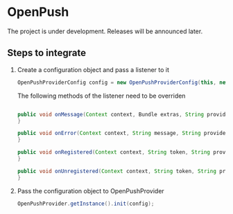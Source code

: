 OpenPush
========
The project is under development.
Releases will be announced later.

Steps to integrate
------------------

1. Create a configuration object and pass a listener to it    
    ````java
    OpenPushProviderConfig config = new OpenPushProviderConfig(this, new PushListener());
    ````
    
    The following methods of the listener need to be overriden
    ````java
    
    public void onMessage(Context context, Bundle extras, String providerName) {
    }

    public void onError(Context context, String message, String providerName) {
    }

    public void onRegistered(Context context, String token, String providerName) {
    }

    public void onUnregistered(Context context, String token, String providerName) {
    }
    ````

2. Pass the configuration object to OpenPushProvider 
    ````java
    OpenPushProvider.getInstance().init(config);
    ````
